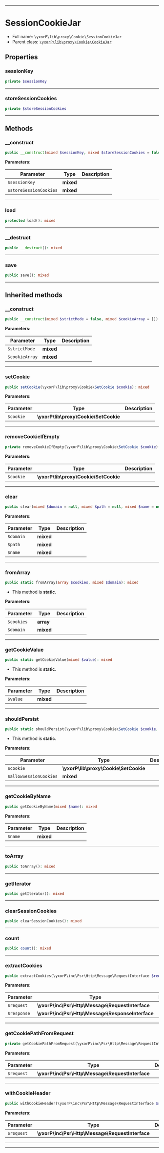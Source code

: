 ***

# SessionCookieJar





* Full name: `\yxorP\lib\proxy\Cookie\SessionCookieJar`
* Parent class: [`\yxorP\lib\proxy\Cookie\CookieJar`](./CookieJar.md)



## Properties


### sessionKey



```php
private $sessionKey
```






***

### storeSessionCookies



```php
private $storeSessionCookies
```






***

## Methods


### __construct



```php
public __construct(mixed $sessionKey, mixed $storeSessionCookies = false): mixed
```








**Parameters:**

| Parameter | Type | Description |
|-----------|------|-------------|
| `$sessionKey` | **mixed** |  |
| `$storeSessionCookies` | **mixed** |  |




***

### load



```php
protected load(): mixed
```











***

### __destruct



```php
public __destruct(): mixed
```











***

### save



```php
public save(): mixed
```











***


## Inherited methods


### __construct



```php
public __construct(mixed $strictMode = false, mixed $cookieArray = []): mixed
```








**Parameters:**

| Parameter | Type | Description |
|-----------|------|-------------|
| `$strictMode` | **mixed** |  |
| `$cookieArray` | **mixed** |  |




***

### setCookie



```php
public setCookie(\yxorP\lib\proxy\Cookie\SetCookie $cookie): mixed
```








**Parameters:**

| Parameter | Type | Description |
|-----------|------|-------------|
| `$cookie` | **\yxorP\lib\proxy\Cookie\SetCookie** |  |




***

### removeCookieIfEmpty



```php
private removeCookieIfEmpty(\yxorP\lib\proxy\Cookie\SetCookie $cookie): mixed
```








**Parameters:**

| Parameter | Type | Description |
|-----------|------|-------------|
| `$cookie` | **\yxorP\lib\proxy\Cookie\SetCookie** |  |




***

### clear



```php
public clear(mixed $domain = null, mixed $path = null, mixed $name = null): mixed
```








**Parameters:**

| Parameter | Type | Description |
|-----------|------|-------------|
| `$domain` | **mixed** |  |
| `$path` | **mixed** |  |
| `$name` | **mixed** |  |




***

### fromArray



```php
public static fromArray(array $cookies, mixed $domain): mixed
```



* This method is **static**.




**Parameters:**

| Parameter | Type | Description |
|-----------|------|-------------|
| `$cookies` | **array** |  |
| `$domain` | **mixed** |  |




***

### getCookieValue



```php
public static getCookieValue(mixed $value): mixed
```



* This method is **static**.




**Parameters:**

| Parameter | Type | Description |
|-----------|------|-------------|
| `$value` | **mixed** |  |




***

### shouldPersist



```php
public static shouldPersist(\yxorP\lib\proxy\Cookie\SetCookie $cookie, mixed $allowSessionCookies = false): mixed
```



* This method is **static**.




**Parameters:**

| Parameter | Type | Description |
|-----------|------|-------------|
| `$cookie` | **\yxorP\lib\proxy\Cookie\SetCookie** |  |
| `$allowSessionCookies` | **mixed** |  |




***

### getCookieByName



```php
public getCookieByName(mixed $name): mixed
```








**Parameters:**

| Parameter | Type | Description |
|-----------|------|-------------|
| `$name` | **mixed** |  |




***

### toArray



```php
public toArray(): mixed
```











***

### getIterator



```php
public getIterator(): mixed
```











***

### clearSessionCookies



```php
public clearSessionCookies(): mixed
```











***

### count



```php
public count(): mixed
```











***

### extractCookies



```php
public extractCookies(\yxorP\inc\Psr\Http\Message\RequestInterface $request, \yxorP\inc\Psr\Http\Message\ResponseInterface $response): mixed
```








**Parameters:**

| Parameter | Type | Description |
|-----------|------|-------------|
| `$request` | **\yxorP\inc\Psr\Http\Message\RequestInterface** |  |
| `$response` | **\yxorP\inc\Psr\Http\Message\ResponseInterface** |  |




***

### getCookiePathFromRequest



```php
private getCookiePathFromRequest(\yxorP\inc\Psr\Http\Message\RequestInterface $request): mixed
```








**Parameters:**

| Parameter | Type | Description |
|-----------|------|-------------|
| `$request` | **\yxorP\inc\Psr\Http\Message\RequestInterface** |  |




***

### withCookieHeader



```php
public withCookieHeader(\yxorP\inc\Psr\Http\Message\RequestInterface $request): mixed
```








**Parameters:**

| Parameter | Type | Description |
|-----------|------|-------------|
| `$request` | **\yxorP\inc\Psr\Http\Message\RequestInterface** |  |




***


***

